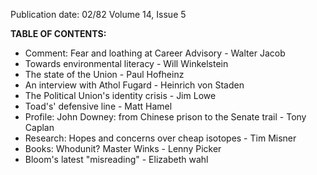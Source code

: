 Publication date: 02/82
Volume 14, Issue 5

**TABLE OF CONTENTS:**
- Comment: Fear and loathing at Career Advisory - Walter Jacob
- Towards environmental literacy - Will Winkelstein
- The state of the Union - Paul Hofheinz
- An interview with Athol Fugard - Heinrich von Staden
- The Political Union's identity crisis - Jim Lowe
- Toad's' defensive line - Matt Hamel
- Profile: John Downey: from Chinese prison to the Senate trail - Tony Caplan
- Research: Hopes and concerns over cheap isotopes - Tim Misner
- Books: Whodunit? Master Winks - Lenny Picker
- Bloom's latest "misreading" - Elizabeth wahl

